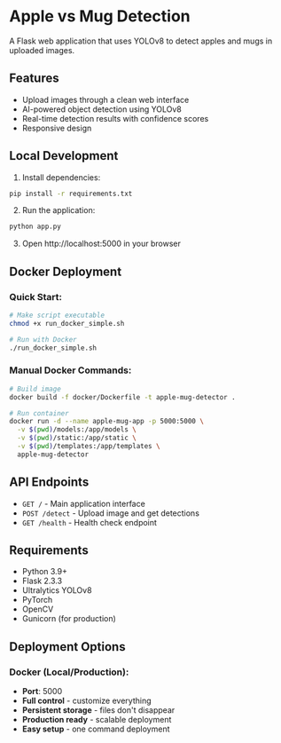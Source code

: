 # Apple vs Mug Detection

A Flask web application that uses YOLOv8 to detect apples and mugs in uploaded images.

## Features

- Upload images through a clean web interface
- AI-powered object detection using YOLOv8
- Real-time detection results with confidence scores
- Responsive design

## Local Development

1. Install dependencies:
```bash
pip install -r requirements.txt
```

2. Run the application:
```bash
python app.py
```

3. Open http://localhost:5000 in your browser

## Docker Deployment

### Quick Start:
```bash
# Make script executable
chmod +x run_docker_simple.sh

# Run with Docker
./run_docker_simple.sh
```

### Manual Docker Commands:
```bash
# Build image
docker build -f docker/Dockerfile -t apple-mug-detector .

# Run container
docker run -d --name apple-mug-app -p 5000:5000 \
  -v $(pwd)/models:/app/models \
  -v $(pwd)/static:/app/static \
  -v $(pwd)/templates:/app/templates \
  apple-mug-detector
```

## API Endpoints

- `GET /` - Main application interface
- `POST /detect` - Upload image and get detections
- `GET /health` - Health check endpoint

## Requirements

- Python 3.9+
- Flask 2.3.3
- Ultralytics YOLOv8
- PyTorch
- OpenCV
- Gunicorn (for production)

## Deployment Options

### Docker (Local/Production):
- **Port**: 5000
- **Full control** - customize everything
- **Persistent storage** - files don't disappear
- **Production ready** - scalable deployment
- **Easy setup** - one command deployment
